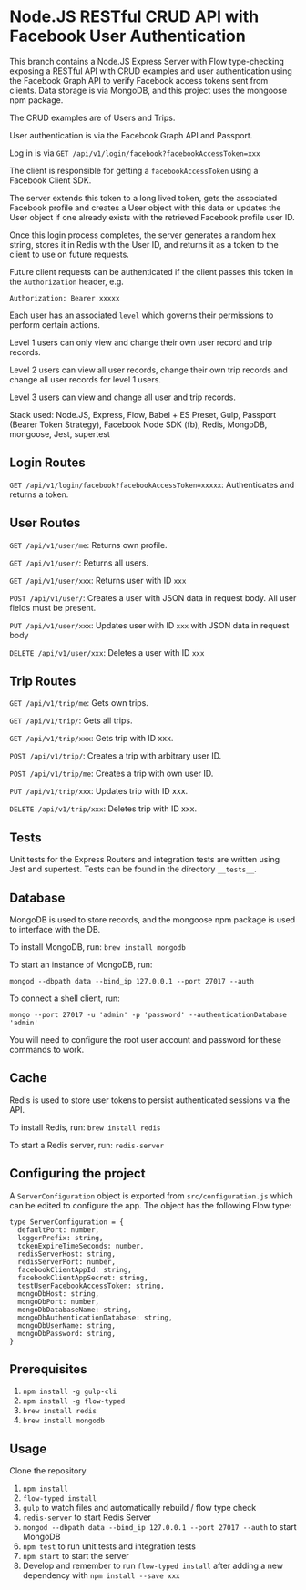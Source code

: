 # Node.JS RESTful CRUD API with Facebook User Authentication

This branch contains a Node.JS Express Server with Flow type-checking
exposing a RESTful API with CRUD examples and user authentication using the
Facebook Graph API to verify Facebook access tokens sent from clients. Data
storage is via MongoDB, and this project uses the mongoose npm package.

The CRUD examples are of Users and Trips.

User authentication is via the Facebook Graph API and Passport.

Log in is via `GET /api/v1/login/facebook?facebookAccessToken=xxx`

The client is responsible for getting a `facebookAccessToken` using a Facebook
Client SDK.

The server extends this token to a long lived token, gets the associated Facebook
profile and creates a User object with this data or updates the User object if
one already exists with the retrieved Facebook profile user ID.

Once this login process completes, the server generates a random hex string,
stores it in Redis with the User ID, and returns it as a token to the client to
use on future requests.

Future client requests can be authenticated if the client passes this token in the
`Authorization` header, e.g.

`Authorization: Bearer xxxxx`

Each user has an associated `level` which governs their permissions to perform
certain actions.

Level 1 users can only view and change their own user record and trip records.

Level 2 users can view all user records, change their own trip records and change
all user records for level 1 users.

Level 3 users can view and change all user and trip records.

Stack used: Node.JS, Express, Flow, Babel + ES Preset, Gulp,
Passport (Bearer Token Strategy), Facebook Node SDK (fb), Redis, MongoDB, mongoose,
Jest, supertest

## Login Routes

`GET /api/v1/login/facebook?facebookAccessToken=xxxxx`: Authenticates and returns a token.

## User Routes

`GET /api/v1/user/me`: Returns own profile.

`GET /api/v1/user/`: Returns all users.

`GET /api/v1/user/xxx`: Returns user with ID `xxx`

`POST /api/v1/user/`: Creates a user with JSON data in request body. All user fields
must be present.

`PUT /api/v1/user/xxx`: Updates user with ID `xxx` with JSON data in request body

`DELETE /api/v1/user/xxx`: Deletes a user with ID `xxx`

## Trip Routes

`GET /api/v1/trip/me`: Gets own trips.

`GET /api/v1/trip/`: Gets all trips.

`GET /api/v1/trip/xxx`: Gets trip with ID xxx.

`POST /api/v1/trip/`: Creates a trip with arbitrary user ID.

`POST /api/v1/trip/me`: Creates a trip with own user ID.

`PUT /api/v1/trip/xxx`: Updates trip with ID xxx.

`DELETE /api/v1/trip/xxx`: Deletes trip with ID xxx.

## Tests

Unit tests for the Express Routers and integration tests are written using Jest
and supertest. Tests can be found in the directory `__tests__`.

## Database

MongoDB is used to store records, and the mongoose npm package is used to
interface with the DB.

To install MongoDB, run: `brew install mongodb`

To start an instance of MongoDB, run:

`mongod --dbpath data --bind_ip 127.0.0.1 --port 27017 --auth`

To connect a shell client, run:

`mongo --port 27017 -u 'admin' -p 'password' --authenticationDatabase 'admin'`

You will need to configure the root user account and password for these commands
to work.

## Cache

Redis is used to store user tokens to persist authenticated sessions via the API.

To install Redis, run: `brew install redis`

To start a Redis server, run: `redis-server`

## Configuring the project

A `ServerConfiguration` object is exported from `src/configuration.js` which
can be edited to configure the app. The object has the following Flow type:

```
type ServerConfiguration = {
  defaultPort: number,
  loggerPrefix: string,
  tokenExpireTimeSeconds: number,
  redisServerHost: string,
  redisServerPort: number,
  facebookClientAppId: string,
  facebookClientAppSecret: string,
  testUserFacebookAccessToken: string,
  mongoDbHost: string,
  mongoDbPort: number,
  mongoDbDatabaseName: string,
  mongoDbAuthenticationDatabase: string,
  mongoDbUserName: string,
  mongoDbPassword: string,
}
```

## Prerequisites

1. `npm install -g gulp-cli`
2. `npm install -g flow-typed`
3. `brew install redis`
4. `brew install mongodb`

## Usage

Clone the repository

1. `npm install`
2. `flow-typed install`
3. `gulp` to watch files and automatically rebuild / flow type check
4. `redis-server` to start Redis Server
5. `mongod --dbpath data --bind_ip 127.0.0.1 --port 27017 --auth` to start MongoDB
4. `npm test` to run unit tests and integration tests
5. `npm start` to start the server
6. Develop and remember to run `flow-typed install` after adding a new
dependency with `npm install --save xxx`
